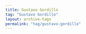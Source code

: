 ```yaml
---
title: Gustavo Gordillo
tag: "Gustavo Gordillo"
layout: archive-tags
permalink: "tag/gustavo-gordillo"
---
```

